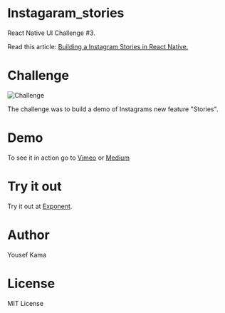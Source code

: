 # Instagaram_stories
React Native UI Challenge #3.

Read this article: [Building a Instagram Stories in React Native.](https://medium.com/@yousefkama/building-instagram-stories-d14763682e98)


# Challenge

![Challenge](https://www.robertkatai.com/wp-content/uploads/2016/08/Instagram-Stories-.jpg)

The challenge was to build a demo of Instagrams new feature "Stories".


# Demo

To see it in action go to [Vimeo](https://vimeo.com/186306184) or [Medium](https://medium.com/@yousefkama/building-instagram-stories-d14763682e98)


# Try it out

Try it out at [Exponent](https://getexponent.com/@mastermo/instagram-stories).


# Author
Yousef Kama


# License
MIT License
